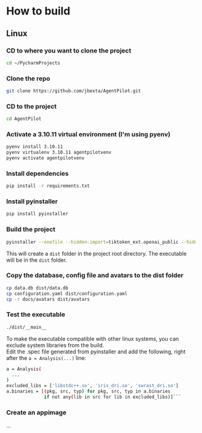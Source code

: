 # How to build

## Linux

### CD to where you want to clone the project

```bash
cd ~/PycharmProjects
```

### Clone the repo
    
```bash
git clone https://github.com/jbexta/AgentPilot.git
```

### CD to the project

```bash
cd AgentPilot
```


### Activate a 3.10.11 virtual environment (I'm using pyenv)

```bash
pyenv install 3.10.11
pyenv virtualenv 3.10.11 agentpilotvenv
pyenv activate agentpilotvenv
```


### Install dependencies

```bash
pip install -r requirements.txt
```

### Install pyinstaller

```bash
pip install pyinstaller
```

### Build the project

```bash
pyinstaller --onefile --hidden-import=tiktoken_ext.openai_public --hidden-import=tiktoken_ext agentpilot/__main__.py
```

This will create a `dist` folder in the project root directory. The executable will be in the `dist` folder.

### Copy the database, config file and avatars to the dist folder

```bash
cp data.db dist/data.db
cp configuration.yaml dist/configuration.yaml
cp -r docs/avatars dist/avatars
```

### Test the executable

```bash
./dist/__main__
```

To make the executable compatible with other linux systems, you can exclude system libraries from the build.
<br>Edit the .spec file generated from pyinstaller and add the following, right after the `a = Analysis(...)` line:

```bash
a = Analysis(
  ...
)
excluded_libs = ['libstdc++.so', 'iris_dri.so', 'swrast_dri.so']
a.binaries = [(pkg, src, typ) for pkg, src, typ in a.binaries
              if not any(lib in src for lib in excluded_libs)]```
```

### Create an appimage

...